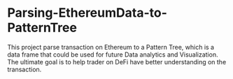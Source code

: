 # Parsing-EthereumData-to-PatternTree
This project parse transaction on Ethereum to a Pattern Tree, which is a data frame that could be used for future Data analytics and Visualization. The ultimate goal is to help trader on DeFi have better understanding on the transaction.
